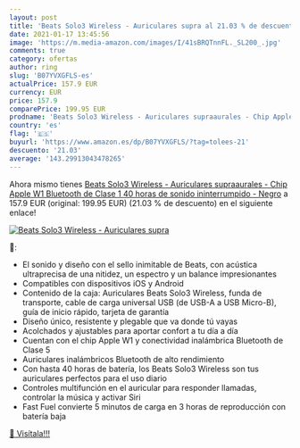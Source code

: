 ```yaml
---
layout: post
title: 'Beats Solo3 Wireless - Auriculares supra al 21.03 % de descuento'
date: 2021-01-17 13:45:56
image: 'https://m.media-amazon.com/images/I/41sBRQTnnFL._SL200_.jpg'
comments: true
category: ofertas
author: ring
slug: 'B07YVXGFLS-es'
actualPrice: 157.9 EUR
currency: EUR
price: 157.9
comparePrice: 199.95 EUR
prodname: 'Beats Solo3 Wireless - Auriculares supraaurales - Chip Apple W1  Bluetooth de Clase 1  40 horas de sonido ininterrumpido - Negro'
country: 'es'
flag: '🇪🇸'
buyurl: 'https://www.amazon.es/dp/B07YVXGFLS/?tag=tolees-21'
descuento: '21.03'
average: '143.29913043478265'
---
```


Ahora mismo tienes [Beats Solo3 Wireless - Auriculares supraaurales - Chip Apple W1  Bluetooth de Clase 1  40 horas de sonido ininterrumpido - Negro](https://www.amazon.es/dp/B07YVXGFLS/?tag=tolees-21) a 157.9 EUR (original: 199.95 EUR) (21.03 %  de descuento) en el siguiente enlace!

[![Beats Solo3 Wireless - Auriculares supra](https://m.media-amazon.com/images/I/41sBRQTnnFL._SL200_.jpg)](https://www.amazon.es/dp/B07YVXGFLS/?tag=tolees-21)

🔎:

- El sonido y diseño con el sello inimitable de Beats, con acústica ultraprecisa de una nitidez, un espectro y un balance impresionantes
- Compatibles con dispositivos iOS y Android
- Contenido de la caja: Auriculares Beats Solo3 Wireless, funda de transporte, cable de carga universal USB (de USB-A a USB Micro-B), guía de inicio rápido, tarjeta de garantía
- Diseño único, resistente y plegable que va donde tú vayas
- Acolchados y ajustables para aportar confort a tu día a día
- Cuentan con el chip Apple W1 y conectividad inalámbrica Bluetooth de Clase 5
- Auriculares inalámbricos Bluetooth de alto rendimiento
- Con hasta 40 horas de batería, los Beats Solo3 Wireless son tus auriculares perfectos para el uso diario
- Controles multifunción en el auricular para responder llamadas, controlar la música y activar Siri
- Fast Fuel convierte 5 minutos de carga en 3 horas de reproducción con batería baja

[🛒 Visítala!!!](https://www.amazon.es/dp/B07YVXGFLS/?tag=tolees-21)
